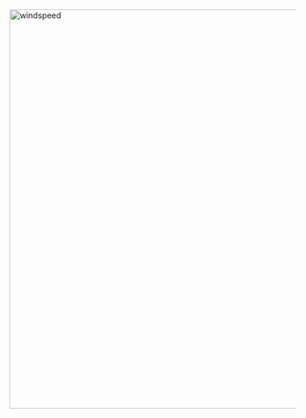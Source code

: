 <img width="1339" height="703" alt="windspeed" src="https://github.com/user-attachments/assets/688378f3-f64c-4a96-9943-d3dd1ddbae9d" />



